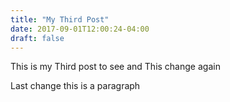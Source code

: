 ```yaml
---
title: "My Third Post"
date: 2017-09-01T12:00:24-04:00
draft: false
---
```


This is my Third post to see and This change again 

Last change this is a paragraph
